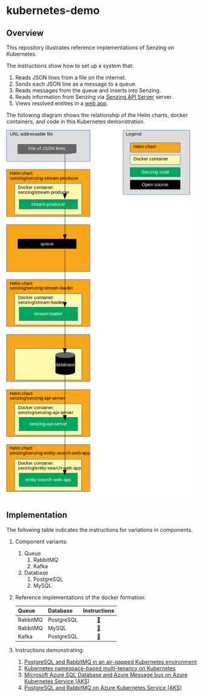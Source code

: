 # kubernetes-demo

## Overview

This repository illustrates reference implementations of Senzing on Kubernetes.

The instructions show how to set up a system that:

1. Reads JSON lines from a file on the internet.
1. Sends each JSON line as a message to a queue.
1. Reads messages from the queue and inserts into Senzing.
1. Reads information from Senzing via [Senzing API Server](https://github.com/Senzing/senzing-api-server) server.
1. Views resolved entities in a [web app](https://github.com/Senzing/entity-search-web-app).

The following diagram shows the relationship of the Helm charts, docker containers, and code in this Kubernetes demonstration.

![Image of architecture](docs/img-architecture/architecture.png)

## Implementation

The following table indicates the instructions for variations in components.

1. Component variants:
    1. Queue
        1. RabbitMQ
        1. Kafka
    1. Database
        1. PostgreSQL
        1. MySQL
1. Reference implementations of the docker formation:

    | Queue             | Database           | Instructions   |
    |-------------------|--------------------|:--------------:|
    | RabbitMQ          | PostgreSQL         | [:page_facing_up:](docs/helm-rabbitmq-postgresql/README.md) |
    | RabbitMQ          | MySQL              | [:page_facing_up:](docs/helm-rabbitmq-mysql/README.md) |
    | Kafka             | PostgreSQL         | [:page_facing_up:](docs/helm-kafka-postgresql/README.md) |

1. Instructions demonstrating:
    1. [PostgreSQL and RabbitMQ in an air-gapped Kubernetes environment](docs/helm-rabbitmq-postgresql-airgapped/README.md)
    1. [Kubernetes namespace-based multi-tenancy on Kubernetes](docs/helm-rabbitmq-postgresql-multi-tenant/README.md)
    1. [Microsoft Azure SQL Database and Azure Message bus on Azure Kubernetes Service (AKS)](docs/azure-helm-message-bus-mssql/README.md)
    1. [PostgreSQL and RabbitMQ on Azure Kubernetes Service (AKS)](docs/azure-helm-rabbitmq-postgresql/README.md)
